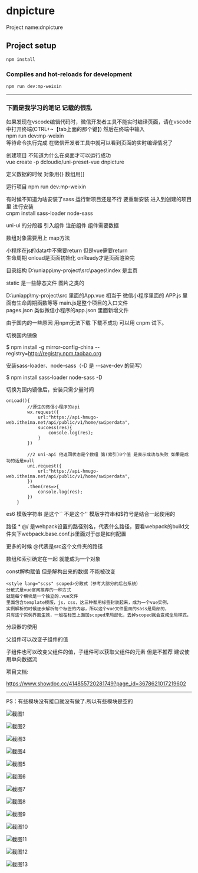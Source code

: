 # dnpicture
Project name:dnpicture

## Project setup
```
npm install
```

### Compiles and hot-reloads for development
```
npm run dev:mp-weixin
```

---
### 下面是我学习的笔记 记载的很乱 


如果发现在vscode编辑代码时，微信开发者工具不能实时编译页面，请在vscode中打开终端(CTRL+~【tab上面的那个键】) 然后在终端中输入<br>
npm run dev:mp-weixin<br>
等待命令执行完成 在微信开发者工具中就可以看到页面的实时编译情况了  

创建项目 不知道为什么在桌面才可以运行成功<br>
vue create -p dcloudio/uni-preset-vue dnpicture

定义数据的时候 对象用{} 数组用[]

运行项目
npm run dev:mp-weixin

有时候不知道为啥安装了sass 运行新项目还是不行 要重新安装 进入到创建的项目里 进行安装<br>
cnpm install sass-loader node-sass

uni-ui 的分段器 引入组件 注册组件 组件需要数据 <br>

数组对象需要用上 map方法

小程序在js的data中不需要return 但是vue需要return <br>
生命周期 onload是页面初始化 onReady才是页面渲染完

目录结构 
D:\uniapp\my-project\src\pages\index  是主页

static 是一些静态文件 图片之类的

D:\uniapp\my-project\src 里面的App.vue 相当于 微信小程序里面的 APP.js 里面有生命周期函数等等 main.js是整个项目的入口文件 <br>
pages.json 类似微信小程序的app.json 里面新增文件

由于国内的一些原因 用npm无法下载 下载不成功 可以用 cnpm 试下。

切换国内镜像

$ npm install -g mirror-config-china --registry=http://registry.npm.taobao.org

安装sass-loader、node-sass（-D 是 --save-dev 的简写）

$ npm install sass-loader node-sass -D

切换为国内镜像后，安装只需少量时间

```
onLoad(){
        //源生的微信小程序的api
        wx.request({
            url:"https://api-hmugo-web.itheima.net/api/public/v1/home/swiperdata",
            success(res){
                console.log(res);
            }
        })

        //2 uni-api 他返回状态是个数组 第(索引)0个值 是表示成功与失败 如果是成功的话是null
        uni.request({
            url:"https://api-hmugo-web.itheima.net/api/public/v1/home/swiperdata",
        })
        .then(res=>{
            console.log(res);
        })
    }
```

es6 模版字符串 是这个`` 不是这个'' 模版字符串和$符号是结合一起使用的

路径 * @/ 是webpack设置的路径别名，代表什么路径，要看webpack的build文件夹下webpack.base.conf.js里面对于@是如何配置 

更多的时候 @代表是src这个文件夹的路径

数组和索引确定在一起 就能成为一个对象

const解构赋值 但是解构出来的数据 不能被改变
```
<style lang="scss" scoped>分散式（参考大部分的后台系统）
分散式是vue官网推荐的一种方式
就是每个模块是一个独立的.vue文件
里面包含template模版，js，css，这三种都用标签封装起来，成为一个vue实例，
实例解析的时候逐步解析每个标签的内容，所以这个vue文件里面的sass是局部的，
只有这个实例界面生效，一般在标签上面加scoped来局部化，去掉scoped就会变成全局样式。
```

分段器的使用

父组件可以改变子组件的值

子组件也可以改变父组件的值，子组件可以获取父组件的元素 但是不推荐 建议使用单向数据流

项目文档:

https://www.showdoc.cc/414855720281749?page_id=3678621017219602

---
PS：有些模块没有接口就没有做了.所以有些模块是空的


![截图1](https://github.com/fxuyu/Dnpicture/blob/master/image/0.PNG)

![截图2](https://github.com/fxuyu/Dnpicture/blob/master/image/0-1.PNG)

![截图3](https://github.com/fxuyu/Dnpicture/blob/master/image/0-2.PNG)

![截图4](https://github.com/fxuyu/Dnpicture/blob/master/image/1.PNG)

![截图5](https://github.com/fxuyu/Dnpicture/blob/master/image/1-1.PNG)

![截图6](https://github.com/fxuyu/Dnpicture/blob/master/image/2.PNG)

![截图7](https://github.com/fxuyu/Dnpicture/blob/master/image/3.PNG)

![截图8](https://github.com/fxuyu/Dnpicture/blob/master/image/3-1.PNG)

![截图9](https://github.com/fxuyu/Dnpicture/blob/master/image/3-2.PNG)

![截图10](https://github.com/fxuyu/Dnpicture/blob/master/image/4.PNG)

![截图11](https://github.com/fxuyu/Dnpicture/blob/master/image/4-1.PNG)

![截图12](https://github.com/fxuyu/Dnpicture/blob/master/image/4-2.PNG)

![截图13](https://github.com/fxuyu/Dnpicture/blob/master/image/4-3.PNG)
